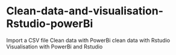# Clean-data-and-visualisation-Rstudio-powerBi
Import a CSV file
Clean data with PowerBi 
clean data with Rstudio 
Visualisation with PowerBi and Rstudio  
